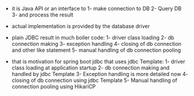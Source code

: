 - it is Java API or an interface to
   1- make connection to DB
    2- Query DB 
    3- and process the result

- actual implementation is provided by the database driver
- plain JDBC  result in much boiler code:
    1- driver class loading
    2- db connection making
    3- exception handling
    4- closing of db connection and other like statement 
    5- manual handling of db connection pooling

- that is motivation for spring boot jdbc that uses jdbc Template:
   1- driver class loading at application startup
   2- db connection making and handled by jdbc Template 
   3- Exception handling is more detailed now
   4- closing of db connection using jdbc Template
   5- Manual handling of connection pooling using HikariCP
   